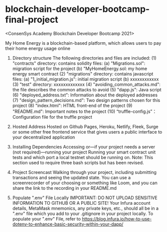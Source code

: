 # blockchain-developer-bootcamp-final-project

<ConsenSys Academy Blockchain Developer Bootcamp 2021>

My Home Energy is a blockchain-based platform, which allows users to pay their home energy usage online 

1. Directory structure
The following directories and files are included: 
(1) "contracts" directory: contains solidity files: 
   (a) "Migrations.sol": migration script for the project
   (b) "MyHomeEnergy.sol: my home energy smart contract
 (2) "migrations" directory: contains javascript files: 
   (a) "1_initial_migration.js": initial migration script
   (b) xxxxxxxxxxxx
 (3) "test" directory: 
    xxxxxxxxxxxxx
 (4) "avoiding_common_attacks.md": the file describes the common attacks to avoid
 (5) "dapp.js": Java script 
 (6) "deployed_address.txt": Information about the deployed addresses
 (7) "design_pattern_decisions.md": Two design patterns chosen for this project
 (8) "index.html": HTML front-end of the project
 (9) "README.md": Important notes to the project
 (10) “truffle-config.js”：Configuration file for the truffle project
 
2. Hosted Address
Hosted on Github Pages, Heroku, Netlify, Fleek, Surge or some other free frontend service that gives users a public interface to your decentralized application

3. Installing Dependencies 
Accessing or—if your project needs a server (not required)—running your project
Running your smart contract unit tests and which port a local testnet should be running on.
Note: This section used to require three bash scripts but has been revised.

4. Project Screencast
Walking through your project, including submitting transactions and seeing the updated state. You can use a screenrecorder of your choosing or something like Loom, and you can share the link to the recording in your README.md

5. Populate ".env" File Locally
IMPORTANT: DO NOT UPLOAD SENSITIVE INFORMATION TO GITHUB OR A PUBLIC SITE! Your Infura account details, MetaMask mnemonics, any private keys, etc., should all be in a ".env" file which you add to your .gitignore in your project locally. 
To populate your ".env" File, refer to https://blog.infura.io/how-to-use-dotenv-to-enhance-basic-security-within-your-dapp/
